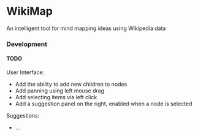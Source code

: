 # WikiMap
An intelligent tool for mind mapping ideas using Wikipedia data

### Development

#### TODO

User Interface:
- Add the ability to add new children to nodes
- Add panning using left mouse drag
- Add selecting items via left click
- Add a suggestion panel on the right, enabled when a node is selected

Suggestions:
- ...


